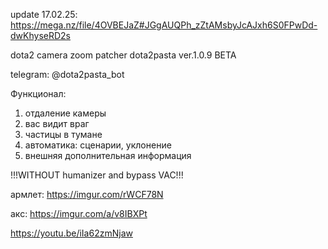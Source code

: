 update 17.02.25: https://mega.nz/file/4OVBEJaZ#JGgAUQPh_zZtAMsbyJcAJxh6S0FPwDd-dwKhyseRD2s

dota2 camera zoom patcher dota2pasta ver.1.0.9 BETA

telegram: @dota2pasta_bot

Функционал:
1) отдаление камеры
2) вас видит враг
3) частицы в тумане
4) автоматика: сценарии, уклонение
5) внешняя дополнительная информация

!!!WITHOUT humanizer and bypass VAC!!!

армлет: https://imgur.com/rWCF78N

акс: https://imgur.com/a/v8IBXPt

https://youtu.be/iIa62zmNjaw



